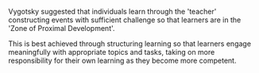 Vygotsky suggested that individuals learn through the 'teacher' constructing events with sufficient challenge so that learners are in the 'Zone of Proximal Development'.

This is best achieved through structuring learning so that learners engage meaningfully with appropriate topics and tasks, taking on more responsibility for their own learning as they become more competent.